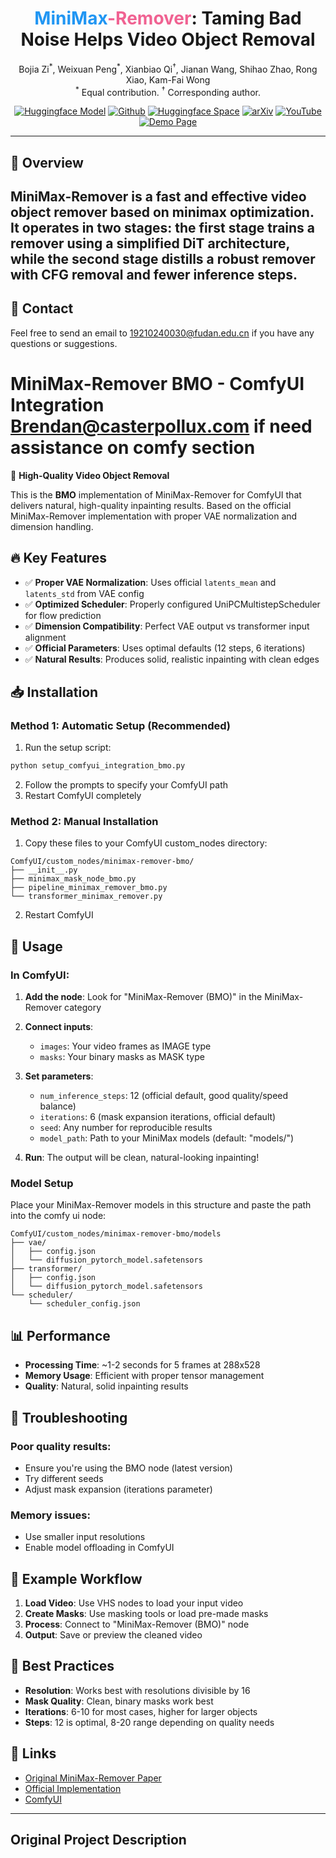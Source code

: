 <h1 align="center">
  <span style="color:#2196f3;"><b>MiniMax</b></span><span style="color:#f06292;"><b>-Remover</b></span>: Taming Bad Noise Helps Video Object Removal
</h1>

<p align="center">
  Bojia Zi<sup>*</sup>,
  Weixuan Peng<sup>*</sup>,
  Xianbiao Qi<sup>†</sup>,
  Jianan Wang, Shihao Zhao, Rong Xiao, Kam-Fai Wong<br>
  <sup>*</sup> Equal contribution. <sup>†</sup> Corresponding author.
</p>

<p align="center">
  <a href="https://huggingface.co/zibojia/minimax-remover"><img alt="Huggingface Model" src="https://img.shields.io/badge/%F0%9F%A4%97%20Huggingface-Model-brightgreen"></a>
  <a href="https://github.com/zibojia/MiniMax-Remover"><img alt="Github" src="https://img.shields.io/badge/MiniMaxRemover-github-black"></a>
  <a href="https://huggingface.co/spaces/zibojia/MiniMaxRemover"><img alt="Huggingface Space" src="https://img.shields.io/badge/%F0%9F%A4%97%20Huggingface-Space-1e90ff"></a>
  <a href="https://arxiv.org/abs/2505.24873"><img alt="arXiv" src="https://img.shields.io/badge/MiniMaxRemover-arXiv-b31b1b"></a>
  <a href="https://www.youtube.com/watch?v=KaU5yNl6CTc"><img alt="YouTube" src="https://img.shields.io/badge/Youtube-video-ff0000"></a>
  <a href="https://minimax-remover.github.io"><img alt="Demo Page" src="https://img.shields.io/badge/Website-Demo%20Page-yellow"></a>
</p>

---

## 🚀 Overview

**MiniMax-Remover** is a fast and effective video object remover based on minimax optimization. It operates in two stages: the first stage trains a remover using a simplified DiT architecture, while the second stage distills a robust remover with CFG removal and fewer inference steps.
---

## 📧 Contact

Feel free to send an email to [19210240030@fudan.edu.cn](mailto:19210240030@fudan.edu.cn) if you have any questions or suggestions.



# MiniMax-Remover BMO - ComfyUI Integration Brendan@casterpollux.com if need assistance on comfy section

🎉 **High-Quality Video Object Removal** 

This is the **BMO** implementation of MiniMax-Remover for ComfyUI that delivers natural, high-quality inpainting results. Based on the official MiniMax-Remover implementation with proper VAE normalization and dimension handling.

## 🔥 Key Features

- ✅ **Proper VAE Normalization**: Uses official `latents_mean` and `latents_std` from VAE config
- ✅ **Optimized Scheduler**: Properly configured UniPCMultistepScheduler for flow prediction
- ✅ **Dimension Compatibility**: Perfect VAE output vs transformer input alignment
- ✅ **Official Parameters**: Uses optimal defaults (12 steps, 6 iterations)
- ✅ **Natural Results**: Produces solid, realistic inpainting with clean edges

## 📥 Installation

### Method 1: Automatic Setup (Recommended)

1. Run the setup script:
```bash
python setup_comfyui_integration_bmo.py
```

2. Follow the prompts to specify your ComfyUI path
3. Restart ComfyUI completely

### Method 2: Manual Installation

1. Copy these files to your ComfyUI custom_nodes directory:
```
ComfyUI/custom_nodes/minimax-remover-bmo/
├── __init__.py
├── minimax_mask_node_bmo.py
├── pipeline_minimax_remover_bmo.py
└── transformer_minimax_remover.py
```

2. Restart ComfyUI

## 🚀 Usage

### In ComfyUI:

1. **Add the node**: Look for "MiniMax-Remover (BMO)" in the MiniMax-Remover category

2. **Connect inputs**:
   - `images`: Your video frames as IMAGE type
   - `masks`: Your binary masks as MASK type

3. **Set parameters**:
   - `num_inference_steps`: 12 (official default, good quality/speed balance)
   - `iterations`: 6 (mask expansion iterations, official default)
   - `seed`: Any number for reproducible results
   - `model_path`: Path to your MiniMax models (default: "models/")

4. **Run**: The output will be clean, natural-looking inpainting!

### Model Setup

Place your MiniMax-Remover models in this structure and paste the path into the comfy ui node:
```
ComfyUI/custom_nodes/minimax-remover-bmo/models
├── vae/
│   ├── config.json
│   └── diffusion_pytorch_model.safetensors
├── transformer/
│   ├── config.json
│   └── diffusion_pytorch_model.safetensors
└── scheduler/
    └── scheduler_config.json
```

## 📊 Performance

- **Processing Time**: ~1-2 seconds for 5 frames at 288x528
- **Memory Usage**: Efficient with proper tensor management
- **Quality**: Natural, solid inpainting results

## 🐛 Troubleshooting

### Poor quality results:
- Ensure you're using the BMO node (latest version)
- Try different seeds  
- Adjust mask expansion (iterations parameter)

### Memory issues:
- Use smaller input resolutions
- Enable model offloading in ComfyUI

## 📝 Example Workflow

1. **Load Video**: Use VHS nodes to load your input video
2. **Create Masks**: Use masking tools or load pre-made masks
3. **Process**: Connect to "MiniMax-Remover (BMO)" node
4. **Output**: Save or preview the cleaned video

## 🎯 Best Practices

- **Resolution**: Works best with resolutions divisible by 16
- **Mask Quality**: Clean, binary masks work best
- **Iterations**: 6-10 for most cases, higher for larger objects
- **Steps**: 12 is optimal, 8-20 range depending on quality needs

## 🔗 Links

- [Original MiniMax-Remover Paper](https://arxiv.org/abs/2412.09940)
- [Official Implementation](https://github.com/miraikan-research/MiniMax-Remover)
- [ComfyUI](https://github.com/comfyanonymous/ComfyUI)

---

## Original Project Description
